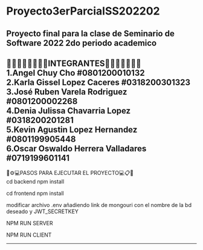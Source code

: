 # Proyecto3erParcialSS202202
Proyecto final para la clase de Seminario de Software 2022 2do periodo academico
--------------------------------------------------------------------------------
👨🏽‍🦱👨🏽‍🦱👨🏽INTEGRANTES👨🏽‍🦱👩🏽👩🏽<br />
1.Angel Chuy Cho #0801200010132<br />
2.Karla Gissel Lopez Caceres #0318200301323<br />
3.José Ruben Varela Rodriguez #0801200002268<br />
4.Denia Julissa Chavarria Lopez #0318200201281<br />
5.Kevin Agustin Lopez Hernandez #0801199905448<br />
6.Oscar Oswaldo Herrera Valladares #0719199601141
-----------
🔧⚙️💻PASOS PARA EJECUTAR EL PROYECTO💻📋📌<br />
cd backend
npm install

cd frontend
npm install

modificar archivo .env añadiendo link de mongouri con el nombre de la bd deseado
y JWT_SECRETKEY

NPM RUN SERVER

NPM RUN CLIENT

-------------------------------

